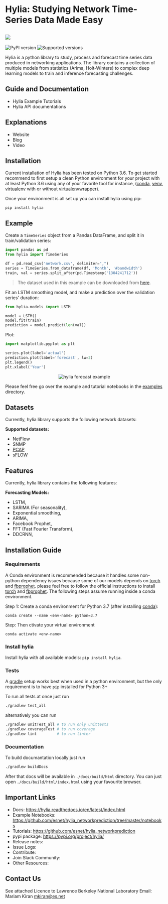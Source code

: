# Hylia: Studying Network Time-Series Data Made Easy

![](https://github.com/esnet/hylia_networkprediction/raw/master/static/hylia-logo.png)
---
![PyPI version](https://badge.fury.io/py/hylia.svg)
![Supported versions](https://img.shields.io/pypi/pyversions/hylia)



Hylia is a python library to study, process and forecast time series data produced in networking applications. The library contains a collection of multiple models from statistics (Arima, Holt-Winters) to complex deep learning models to train and inference forecasting challenges. 

## Guide and Documentation

- Hylia Example Tutorials
- Hylia API documentations

## Explanations
- Website
- Blog
- Video

## Installation
Current installation of Hylia has been tested on Python 3.6. To get started  recommend to first setup a clean Python environment for your project with at least Python 3.6 using any of your favorite tool for instance, ([conda](https://docs.conda.io/projects/conda/en/latest/user-guide/tasks/manage-environments.html "conda-env"), [venv](https://docs.python.org/3/library/venv.html), [virtualenv](https://virtualenv.pypa.io/en/latest/) with or without [virtualenvwrapper](https://virtualenvwrapper.readthedocs.io/en/latest/)).

Once your environment is all set up you can install hylia using pip:

    pip install hylia

## Example 

Create a `TimeSeries` object from a Pandas DataFrame, and split it in train/validation series:

```python
import pandas as pd
from hylia import TimeSeries

df = pd.read_csv('network.csv', delimiter=",")
series = TimeSeries.from_dataframe(df, 'Month', '#bandwidth')
train, val = series.split_after(pd.Timestamp('1304241712'))
```

>The dataset used in this example can be downloaded from [here](https://github.com/esnet/hylia_networkprediction/blob/master/examples/networkdatasets/network.csv).

Fit an LSTM smoothing model, and make a prediction over the validation series' duration:

```python
from hylia.models import LSTM

model = LSTM()
model.fit(train)
prediction = model.predict(len(val))
```

Plot:
```python
import matplotlib.pyplot as plt

series.plot(label='actual')
prediction.plot(label='forecast', lw=2)
plt.legend()
plt.xlabel('Year')
```

<div style="text-align:center;">
<img src="https://github.com/esnet/hylia_networkprediction/blob/master/static/example.png" alt="hylia forecast example" />
</div>


Please feel free go over the example and tutorial notebooks in 
the [examples](https://github.com/esnet/hylia_networkprediction/tree/master/examples) directory.


## Datasets

Currently, hylia library supports the following network datasets: 

**Supported datasets:**

* NetFlow
* SNMP
* [PCAP](https://www.winpcap.org/)
* [sFLOW](https://sflow.org/about/index.php)

## Features

Currently, hylia library contains the following features: 

**Forecasting Models:**

* LSTM,
* SARIMA (For seasonality),
* Exponential smoothing,
* ARIMA,
* Facebook Prophet,
* FFT (Fast Fourier Transform),
* DDCRNN,



## Installation Guide

### Requirements

A Conda environment is recommended because it handles some non-python dependency issues because some of our models depends on [torch](https://pytorch.org/get-started/locally/) and [fbprophet](https://facebook.github.io/prophet/docs/installation.html#python). please feel free to follow the official instructions to install [torch](https://pytorch.org/get-started/locally/) and [fbprophet](https://facebook.github.io/prophet/docs/installation.html#python). The following steps assume running inside a conda environment. 

Step 1: Create a conda environment for Python 3.7
(after installing [conda](https://docs.conda.io/en/latest/miniconda.html)):

    conda create --name <env-name> python=3.7

Step: Then ctivate your virtual environment

    conda activate <env-name>



### Install hylia

Install hylia with all available models: `pip install hylia`.


### Tests

A [gradle](https://gradle.org/) setup works best when used in a python environment, but the only requirement is to have `pip` installed for Python 3+

To run all tests at once just run
```bash
./gradlew test_all
```

alternatively you can run
```bash
./gradlew unitTest_all # to run only unittests
./gradlew coverageTest # to run coverage
./gradlew lint         # to run linter
```


### Documentation

To build documantation locally just run
```bash
./gradlew buildDocs
```
After that docs will be available in `./docs/build/html` directory. You can just open `./docs/build/html/index.html` using your favourite browser.

## Important Links
- Docs: https://hylia.readthedocs.io/en/latest/index.html
- Example Notebooks: https://github.com/esnet/hylia_networkprediction/tree/master/notebooks
- Tutorials: https://github.com/esnet/hylia_networkprediction
- pypi package: https://pypi.org/project/hylia/
- Release notes:
- Issue Logs: 
- Contribute:
- Join Slack Community:
- Other Resources: 

## Contact Us
See attached Licence to Lawrence Berkeley National Laboratory
Email: Mariam Kiran <mkiran@es.net>
